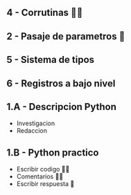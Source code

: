 ## 4 - Corrutinas 👌🏻

## 2 - Pasaje de parametros 👀

## 5 - Sistema de tipos

## 6 - Registros a bajo nivel

## 1.A - Descripcion Python

- Investigacion
- Redaccion

## 1.B - Python practico

- Escribir codigo 👌🏻
- Comentarios 👌🏻
- Escribir respuesta 👀
